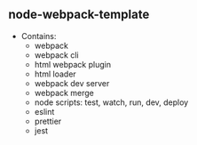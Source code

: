 ## node-webpack-template

- Contains:
  - webpack
  - webpack cli
  - html webpack plugin
  - html loader
  - webpack dev server
  - webpack merge
  - node scripts: test, watch, run, dev, deploy
  - eslint
  - prettier
  - jest
